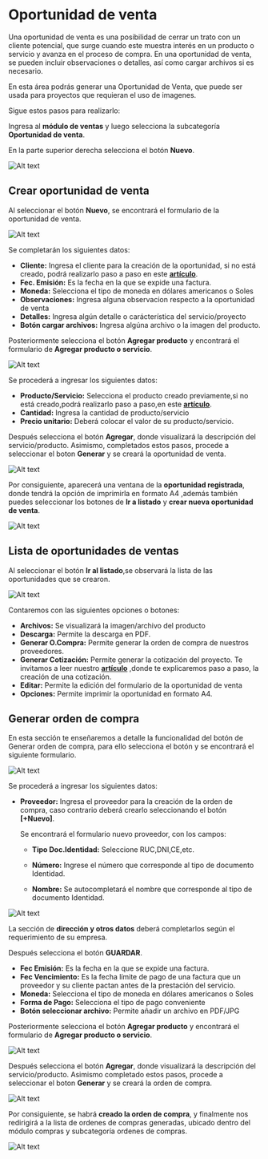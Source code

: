 # Oportunidad de venta

Una oportunidad de venta es una posibilidad de cerrar un trato con un cliente potencial, que surge cuando este muestra interés en un producto o servicio y avanza en el proceso de compra. En una oportunidad de venta, se pueden incluir observaciones o detalles, así como cargar archivos si es necesario.

En esta área podrás generar una Oportunidad de Venta, que puede ser usada para proyectos que requieran el uso de imagenes.

Sigue estos pasos para realizarlo:

Ingresa al **módulo de ventas** y luego selecciona la subcategoría **Oportunidad de venta**.

En la parte superior derecha selecciona el botón **Nuevo**.

![Alt text](img/11_oport.jpg)

## Crear oportunidad de venta

Al seleccionar el botón **Nuevo**, se encontrará el formulario de la oportunidad de venta.

![Alt text](img/2_oportunidad.jpg)

Se completarán los siguientes datos:

- **Cliente:** Ingresa el cliente  para la creación de la oportunidad, si no está creado, podrá realizarlo paso a paso en este **[artículo](https://fastura.github.io/documentacion/ventas/Emitir-comprobantes-Facturas-y-Boletas)**.
- **Fec. Emisión:** Es la fecha en la que se expide una factura.
- **Moneda:** Selecciona el tipo de moneda en dólares americanos o Soles
- **Observaciones:** Ingresa alguna observacion respecto a la oportunidad de venta
- **Detalles:** Ingresa algún detalle o carácterística del servicio/proyecto
- **Botón cargar archivos:** Ingresa algúna archivo o la imagen del producto.

Posteriormente selecciona el botón **Agregar producto** y encontrará el formulario de **Agregar producto o servicio**.

![Alt text](img/3_oportunidad.jpg)

Se procederá a ingresar los siguientes datos:

- **Producto/Servicio:** Selecciona el producto creado previamente,si no está creado,podrá realizarlo paso a paso,en este **[artículo](https://fastura.github.io/documentacion/ventas/Emitir-comprobantes-Facturas-y-Boletas)**.
- **Cantidad:** Ingresa la cantidad de producto/servicio
- **Precio unitario:** Deberá colocar el valor de su producto/servicio.

Después selecciona el botón **Agregar**, donde visualizará la descripción del servicio/producto. Asimismo, completados estos pasos, procede a seleccionar el boton **Generar** y se creará la oportunidad de venta.

![Alt text](img/44_oport.jpg)

Por consiguiente, aparecerá una ventana de la **oportunidad registrada**, donde tendrá la opción de imprimirla en formato A4 ,además también puedes seleccionar los botones de **Ir a listado** y **crear nueva oportunidad de venta**.

![Alt text](img/5_oport.jpg)

## Lista de oportunidades de ventas

Al seleccionar el botón **Ir al listado**,se observará la lista de las oportunidades que se crearon.

![Alt text](img/7_oport.jpg)

Contaremos con las siguientes opciones o botones:

- **Archivos:** Se visualizará la imagen/archivo del producto
- **Descarga:** Permite la descarga en PDF.
- **Generar O.Compra:** Permite generar la orden de compra de nuestros proveedores.
- **Generar Cotización:** Permite generar la cotización del proyecto. Te invitamos a leer nuestro **[artículo](https://fastura.github.io/documentacion/ventas/Documentos-pre-venta-Cotizaciones)** ,donde te explicaremos paso a paso, la creación de una cotización.
- **Editar:** Permite la edición del formulario de la oportunidad de venta
- **Opciones:** Permite imprimir la oportunidad en formato A4.

## Generar orden de compra

En esta sección te enseñaremos a detalle la funcionalidad del botón de Generar orden de compra, para ello selecciona el botón y se encontrará el siguiente formulario.

![Alt text](img/9_oport.jpg)

Se procederá a ingresar los siguientes datos:

- **Proveedor:** Ingresa el proveedor para la creación de la orden de compra, caso contrario deberá crearlo seleccionando el botón **[+Nuevo]**.

    Se encontrará  el formulario nuevo proveedor, con los campos:

    - **Tipo Doc.Identidad:** Seleccione RUC,DNI,CE,etc.

    - **Número:** Ingrese el número que corresponde al  tipo de documento Identidad.

    - **Nombre:** Se autocompletará el nombre que corresponde al  tipo de documento Identidad.

![Alt text](img/10_oport.jpg)

La sección de **dirección y otros datos** deberá completarlos según el requerimiento de su empresa.

Después selecciona el botón **GUARDAR**.

- **Fec Emisión:** Es la fecha en la que se expide una factura.
- **Fec Vencimiento:** Es la fecha límite de pago de una factura que un proveedor y su cliente pactan antes de la prestación del servicio.
- **Moneda:** Selecciona el tipo de moneda en dólares americanos o Soles
- **Forma de Pago:** Selecciona el tipo de pago conveniente
- **Botón seleccionar archivo:** Permite añadir un archivo en PDF/JPG

Posteriormente selecciona el botón **Agregar producto** y encontrará el formulario de **Agregar producto o servicio**.

![Alt text](img/3_oportventa.jpg)

Después selecciona el botón **Agregar**, donde visualizará la descripción del servicio/producto. Asimismo completado estos pasos, procede a seleccionar el boton **Generar** y se creará la orden de compra.

![Alt text](img/11_Oport2023.jpg)

Por consiguiente, se habrá **creado la orden de compra**, y  finalmente nos redirigirá a la lista de ordenes de compras generadas, ubicado dentro del módulo compras y subcategoría ordenes de compras.

![Alt text](img/13_oportventa.jpg)
